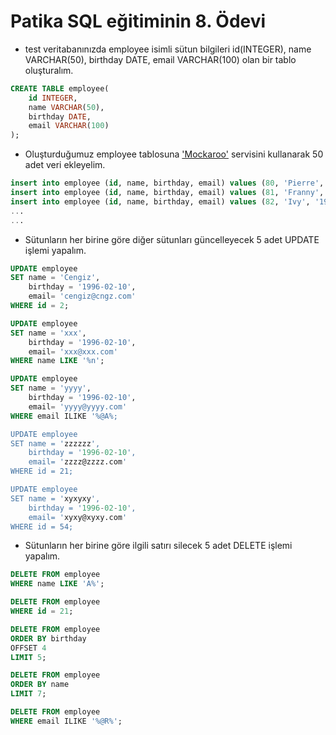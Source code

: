 # Patika SQL eğitiminin 8. Ödevi

- test veritabanınızda employee isimli sütun bilgileri id(INTEGER), name VARCHAR(50), birthday DATE, email VARCHAR(100) olan bir tablo oluşturalım.
```sql
CREATE TABLE employee(
	id INTEGER, 
	name VARCHAR(50), 
	birthday DATE, 
	email VARCHAR(100)
);
```
- Oluşturduğumuz employee tablosuna ['Mockaroo'](https://www.mockaroo.com/) servisini kullanarak 50 adet veri ekleyelim.
```sql
insert into employee (id, name, birthday, email) values (80, 'Pierre', '2012-07-10', 'pstevings27@instagram.com');
insert into employee (id, name, birthday, email) values (81, 'Franny', '1984-12-13', 'fwarrior28@java.com');
insert into employee (id, name, birthday, email) values (82, 'Ivy', '1924-02-03', 'iriccardo29@dailymotion.com');
...
...
```
- Sütunların her birine göre diğer sütunları güncelleyecek 5 adet UPDATE işlemi yapalım.
```sql
UPDATE employee
SET name = 'Cengiz',
	birthday = '1996-02-10',
	email= 'cengiz@cngz.com'
WHERE id = 2;

UPDATE employee
SET name = 'xxx',
	birthday = '1996-02-10',
	email= 'xxx@xxx.com'
WHERE name LIKE '%n';

UPDATE employee
SET name = 'yyyy',
	birthday = '1996-02-10',
	email= 'yyyy@yyyy.com'
WHERE email ILIKE '%@A%;

UPDATE employee
SET name = 'zzzzzz',
	birthday = '1996-02-10',
	email= 'zzzz@zzzz.com'
WHERE id = 21;

UPDATE employee
SET name = 'xyxyxy',
	birthday = '1996-02-10',
	email= 'xyxy@xyxy.com'
WHERE id = 54;
```
- Sütunların her birine göre ilgili satırı silecek 5 adet DELETE işlemi yapalım.
```sql
DELETE FROM employee
WHERE name LIKE 'A%';

DELETE FROM employee
WHERE id = 21;

DELETE FROM employee
ORDER BY birthday
OFFSET 4
LIMIT 5;

DELETE FROM employee
ORDER BY name
LIMIT 7;

DELETE FROM employee
WHERE email ILIKE '%@R%';
```